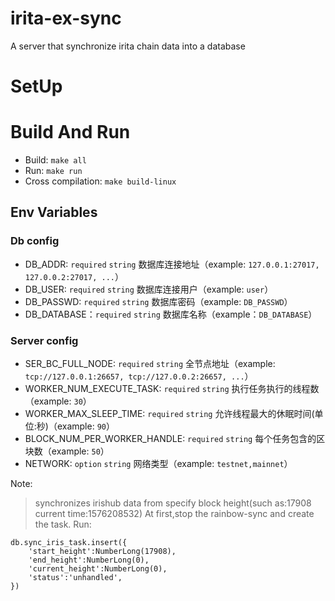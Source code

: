 # irita-ex-sync
A server that synchronize irita chain data into a database

# SetUp

# Build And Run

- Build: `make all`
- Run: `make run`
- Cross compilation: `make build-linux`

## Env Variables

### Db config

- DB_ADDR: `required` `string` 数据库连接地址（example: `127.0.0.1:27017, 127.0.0.2:27017, ...`）
- DB_USER: `required` `string` 数据库连接用户（example: `user`）
- DB_PASSWD: `required` `string` 数据库密码（example: `DB_PASSWD`）
- DB_DATABASE：`required` `string` 数据库名称（example：`DB_DATABASE`）

### Server config

- SER_BC_FULL_NODE: `required` `string`  全节点地址（example: `tcp://127.0.0.1:26657, tcp://127.0.0.2:26657, ...`）
- WORKER_NUM_EXECUTE_TASK: `required` `string` 执行任务执行的线程数（example: `30`）
- WORKER_MAX_SLEEP_TIME: `required` `string` 允许线程最大的休眠时间(单位:秒)（example: `90`）
- BLOCK_NUM_PER_WORKER_HANDLE: `required` `string`  每个任务包含的区块数（example: `50`）
- NETWORK: `option` `string` 网络类型（example: `testnet,mainnet`）


Note: 
> synchronizes irishub data from specify block height(such as:17908 current time:1576208532)
  At first,stop the rainbow-sync and create the task. 
  Run:
  ```
  db.sync_iris_task.insert({
      'start_height':NumberLong(17908),
      'end_height':NumberLong(0),
      'current_height':NumberLong(0),
      'status':'unhandled',
  })
  ```
